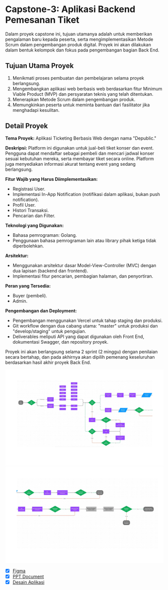 # Capstone-3: Aplikasi Backend Pemesanan Tiket

Dalam proyek capstone ini, tujuan utamanya adalah untuk memberikan pengalaman baru kepada peserta, serta mengimplementasikan Metode Scrum dalam pengembangan produk digital. Proyek ini akan dilakukan dalam bentuk kelompok dan fokus pada pengembangan bagian Back End.

## Tujuan Utama Proyek

1. Menikmati proses pembuatan dan pembelajaran selama proyek berlangsung.
2. Mengembangkan aplikasi web berbasis web berdasarkan fitur Minimum Viable Product (MVP) dan persyaratan teknis yang telah ditentukan.
3. Menerapkan Metode Scrum dalam pengembangan produk.
4. Memungkinkan peserta untuk meminta bantuan dari fasilitator jika menghadapi kesulitan.

## Detail Proyek

**Tema Proyek:** Aplikasi Ticketing Berbasis Web dengan nama "Depublic."

**Deskripsi:** Platform ini digunakan untuk jual-beli tiket konser dan event. Pengguna dapat mendaftar sebagai pembeli dan mencari jadwal konser sesuai kebutuhan mereka, serta membayar tiket secara online. Platform juga menyediakan informasi akurat tentang event yang sedang berlangsung.

**Fitur Wajib yang Harus Diimplementasikan:**

- Registrasi User.
- Implementasi In-App Notification (notifikasi dalam aplikasi, bukan push notification).
- Profil User.
- Histori Transaksi.
- Pencarian dan Filter.

**Teknologi yang Digunakan:**

- Bahasa pemrograman: Golang.
- Penggunaan bahasa pemrograman lain atau library pihak ketiga tidak diperbolehkan.

**Arsitektur:**

- Menggunakan arsitektur dasar Model-View-Controller (MVC) dengan dua lapisan (backend dan frontend).
- Implementasi fitur pencarian, pembagian halaman, dan penyortiran.

**Peran yang Tersedia:**

- Buyer (pembeli).
- Admin.

**Pengembangan dan Deployment:**

- Pengembangan menggunakan Vercel untuk tahap staging dan produksi.
- Git workflow dengan dua cabang utama: "master" untuk produksi dan "develop/staging" untuk pengujian.
- Deliverables meliputi API yang dapat digunakan oleh Front End, dokumentasi Swagger, dan repository proyek.

Proyek ini akan berlangsung selama 2 sprint (2 minggu) dengan penilaian secara bertahap, dan pada akhirnya akan dipilih pemenang keseluruhan berdasarkan hasil akhir proyek Back End.


<!-- add picture readme md -->
![Figma](https://raw.githubusercontent.com/Capstone-Mikti/Capstone-3/main/Materi/flow%201.png)
![Figma](https://raw.githubusercontent.com/Capstone-Mikti/Capstone-3/main/Materi/flow%202.png)


<!-- add link url -->
- [x] [Figma](https://www.figma.com/file/BdDlFZ7u3E6upQlSwUcOax/Code-Challenge-Project-Based?type=whiteboard&node-id=0-1&t=Le6Pdip9Patyl5DV-0)
- [x] [PPT Document](https://docs.google.com/presentation/d/1vvOwCKjysLxORL7GOtOJbgiW3XAVuYsRK0ccUa8VOzA/edit#slide=id.g21e0640a876_0_25)
- [x] [Desain Aplikasi](https://www.figma.com/file/1MtWn0HIt9SidftaQIlrXG/Project-Coding-Challenge-References?type=design&node-id=0-4&mode=design&t=dC1tZcf7zlIMfZBL-0)